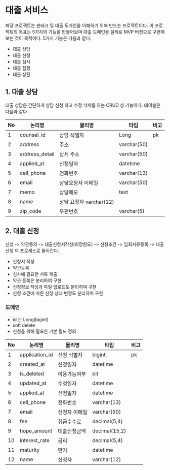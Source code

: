 # 대출 서비스

해당 프로젝트는 핀테크 및 대출 도메인을 이해하기 위해 만드는 프로젝트이다.
이 프로젝트의 목표는 5가지의 기능을 만들어보며 대출 도메인을 실제로 MVP 버전으로 구현해 보는 것이 목적이다.
5가지 기능은 다음과 같다.

- 대출 상담
- 대출 신청
- 대출 심사
- 대출 집행
- 대출 상환

## 1. 대출 상담

대출 상담은 간단하게 상담 신청 하고 수정 삭제를 하는 CRUD 성 기능이다.
테이블은 다음과 같다.

| No | 논리명            | 물리명                | 타입          | 비고 |
|----|----------------|--------------------|-------------|----|
| 1  | counsel_id     | 상담 식별자             | Long        | pk |
| 2  | address        | 주소                 | varchar(50) |    |
| 3  | address_detail | 상세 주소              | varchar(50) |    |
| 4  | applied_at     | 신청일자               | datetime    |    |
| 5  | cell_phone     | 전화번호               | varchar(13) |
| 6  | email          | 상담요청자 이메일          | varchar(50) |    |
| 7  | memo           | 상담메모               | text        |    |
| 8  | name           | 상담 요청자 varchar(12) |             |
| 9  | zip_code       | 우편번호               | varchar(5)  |    |

## 2. 대출 신청

신청 -> 약관동의 -> 대출신청서작성(희망한도) -> 신청조건 -> 입회서류등록 -> 대출신청 의 프로세스로 돌아간다.

- 신청서 작성
- 약관등록
- 심사에 필요한 서류 제출
- 약관 등록은 분리하여 구현
- 신청정보 작성과 파일 업로드도 분리하여 구현
- 신청 조건에 따른 신청 상태 변경도 분리하여 구현

### 도메인

- id 는 Long(bigint)
- soft delete
- 신청을 위해 필요한 기본 필드 정의

| No | 논리명            | 물리명     | 타입            | 비고 |
|----|----------------|---------|---------------|----|
| 1  | application_id | 신청 식별자  | bigint        | pk |
| 2  | created_at     | 신청일자    | datetime      |
| 3  | is_deleted     | 이용가능여부  | bit           |
| 4  | updated_at     | 수정일자    | datetime      |
| 5  | applied_at     | 신청일자    | datetime      |
| 6  | cell_phone     | 전화번호    | varchar(13)   |
| 7  | email          | 신청자 이메일 | varchar(50)   |
| 8  | fee            | 취급수수료   | decimal(5,4)  |
| 9  | hope_amount    | 대출신청금액  | decimal(15,2) |
| 10 | interest_rate  | 금리      | decimal(5,4)  |
| 11 | maturity       | 만기      | datetime      |
| 12 | name           | 신청자     | varchar(12)   |
